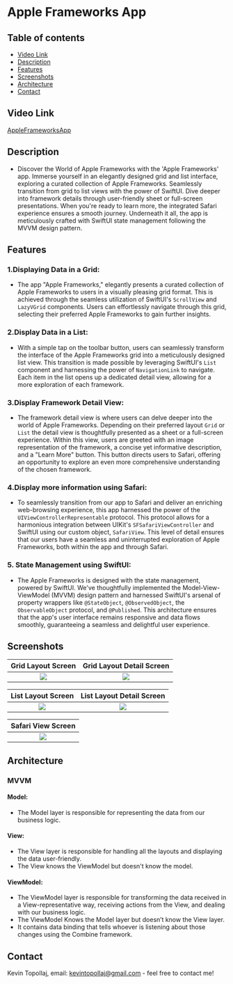# Apple Frameworks App

## Table of contents
* [Video Link](#video-link)
* [Description](#description)
* [Features](#Features)
* [Screenshots](#screenshots)
* [Architecture](#architecture)
* [Contact](#contact)

## Video Link

[AppleFrameworksApp](https://www.linkedin.com/feed/update/urn:li:activity:7147247534195867648/)


## Description

- Discover the World of Apple Frameworks with the 'Apple Frameworks' app. Immerse yourself in an elegantly designed grid and list interface, exploring a curated collection of Apple Frameworks. Seamlessly transition from grid to list views with the power of SwiftUI. Dive deeper into framework details through user-friendly sheet or full-screen presentations. When you're ready to learn more, the integrated Safari experience ensures a smooth journey. Underneath it all, the app is meticulously crafted with SwiftUI state management following the MVVM design pattern.


## Features 

### 1.Displaying Data in a Grid:

- The app "Apple Frameworks," elegantly presents a curated collection of Apple Frameworks to users in a visually pleasing grid format. This is achieved through the seamless utilization of SwiftUI's `ScrollView` and `LazyVGrid` components. Users can effortlessly navigate through this grid, selecting their preferred Apple Frameworks to gain further insights.


### 2.Display Data in a List:

- With a simple tap on the toolbar button, users can seamlessly transform the interface of the Apple Frameworks grid into a meticulously designed list view. This transition is made possible by leveraging SwiftUI's `List` component and harnessing the power of `NavigationLink` to navigate. Each item in the list opens up a dedicated detail view, allowing for a more exploration of each framework.


### 3.Display Framework Detail View:

- The framework detail view is where users can delve deeper into the world of Apple Frameworks. Depending on their preferred layout `Grid` or `List` the detail view is thoughtfully presented as a sheet or a full-screen experience. Within this view, users are greeted with an image representation of the framework, a concise yet informative description, and a "Learn More" button. This button directs users to Safari, offering an opportunity to explore an even more comprehensive understanding of the chosen framework.


### 4.Display more information using Safari:

- To seamlessly transition from our app to Safari and deliver an enriching web-browsing experience, this app harnessed the power of the `UIViewControllerRepresentable` protocol. This protocol allows for a harmonious integration between UIKit's `SFSafariViewController` and SwiftUI using our custom object, `SafariView`. This level of detail ensures that our users have a seamless and uninterrupted exploration of Apple Frameworks, both within the app and through Safari.


### 5. State Management using SwiftUI:

- The Apple Frameworks is designed with the state management, powered by SwiftUI. We've thoughtfully implemented the Model-View-ViewModel (MVVM) design pattern and harnessed SwiftUI's arsenal of property wrappers like `@StateObject`, `@ObservedObject`, the `ObservableObject` protocol, and `@Published`. This architecture ensures that the app's user interface remains responsive and data flows smoothly, guaranteeing a seamless and delightful user experience.



## Screenshots

Grid Layout Screen         |  Grid Layout Detail Screen
:-------------------------:|:----------------------------:
![](./img/S1.png)          |  ![](./img/S2.png)

List Layout Screen         |  List Layout Detail Screen
:-------------------------:|:----------------------------:
![](./img/S3.png)          |  ![](./img/S4.png)

Safari View Screen         |
:-------------------------:|
![](./img/S5.png)          |



## Architecture

### MVVM

#### Model:

- The Model layer is responsible for representing the data from our business logic.


#### View:

- The View layer is responsible for handling all the layouts and displaying the data user-friendly. 
- The View knows the ViewModel but doesn't know the model.


#### ViewModel:

- The ViewModel layer is responsible for transforming the data received in a View-representative way, receiving actions from the View, and dealing with our business logic.
- The ViewModel Knows the Model layer but doesn’t know the View layer.
- It contains data binding that tells whoever is listening about those changes using the Combine framework. 



## Contact
Kevin Topollaj, email: kevintopollaj@gmail.com - feel free to contact me!
